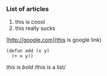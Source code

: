 
### List of articles 
1. this is coool
2. this really sucks 

[http://google.com](this is google link)

```common-lisp
(defun add (x y)
  (+ x y))
```
*this is bold*
/this is a list/
